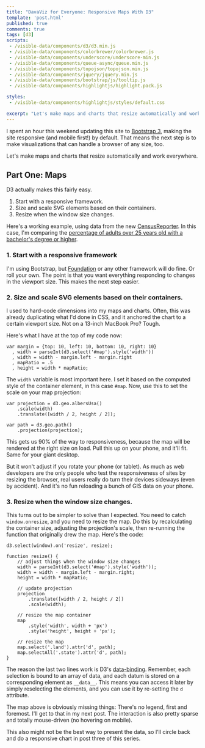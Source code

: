 ```yaml
---
title: "DavaViz for Everyone: Responsive Maps With D3"
template: 'post.html'
published: true
comments: true
tags: [d3]
scripts:
 - /visible-data/components/d3/d3.min.js
 - /visible-data/components/colorbrewer/colorbrewer.js
 - /visible-data/components/underscore/underscore-min.js
 - /visible-data/components/queue-async/queue.min.js
 - /visible-data/components/topojson/topojson.min.js
 - /visible-data/components/jquery/jquery.min.js
 - /visible-data/components/bootstrap/js/tooltip.js
 - /visible-data/components/highlightjs/highlight.pack.js

styles:
 - /visible-data/components/highlightjs/styles/default.css

excerpt: "Let's make maps and charts that resize automatically and work everywhere."
---
```


<style type="text/css">
path.land {
	fill: #eee;
	stroke: #ddd;
}

path.state {
	stroke: #eee;
	stroke-width: 1.5;
}
</style>

I spent an hour this weekend updating this site to [Bootstrap 3](http://getbootstrap.com/), making the site responsive (and mobile first!) by default. That means the next step is to make visualizations that can handle a browser of any size, too.

Let's make maps and charts that resize automatically and work everywhere.

## Part One: Maps ##

D3 actually makes this fairly easy.

1. Start with a responsive framework.
2. Size and scale SVG elements based on their containers.
3. Resize when the window size changes.

Here's a working example, using data from the new [CensusReporter](http://beta.censusreporter.org/). In this case, I'm comparing the [percentage of adults over 25 years old with a bachelor's degree or higher](http://beta.censusreporter.org/compare/01000US/040/table/?release=acs2011_1yr&table=B15003).

<div id="map"></div>

### 1. Start with a responsive framework ###

I'm using Bootstrap, but [Foundation](http://foundation.zurb.com/) or any other framework will do fine. Or roll your own. The point is that you want everything responding to changes in the viewport size. This makes the next step easier.

### 2. Size and scale SVG elements based on their containers. ###

I used to hard-code dimensions into my maps and charts. Often, this was already duplicating what I'd done in CSS, and it anchored the chart to a certain viewport size. Not on a 13-inch MacBook Pro? Tough.

Here's what I have at the top of my code now:

	var margin = {top: 10, left: 10, bottom: 10, right: 10}
	  , width = parseInt(d3.select('#map').style('width'))
	  , width = width - margin.left - margin.right
	  , mapRatio = .5
	  , height = width * mapRatio;

The `width` variable is most important here. I set it based on the computed style of the container element, in this case `#map`. Now, use this to set the scale on your map projection:

	var projection = d3.geo.albersUsa()
	    .scale(width)
	    .translate([width / 2, height / 2]);

	var path = d3.geo.path()
	    .projection(projection);

This gets us 90% of the way to responsiveness, because the map will be rendered at the right size on load. Pull this up on your phone, and it'll fit. Same for your giant desktop.

But it won't adjust if you rotate your phone (or tablet). As much as web developers are the only people who test the responsiveness of sites by resizing the browser, real users really do turn their devices sideways (even by accident). And it's no fun reloading a bunch of GIS data on your phone.

### 3. Resize when the window size changes. ###

This turns out to be simpler to solve than I expected. You need to catch `window.onresize`, and you need to resize the map. Do this by recalculating the container size, adjusting the projection's scale, then re-running the function that originally drew the map. Here's the code:

	d3.select(window).on('resize', resize);

	function resize() {
	    // adjust things when the window size changes
	    width = parseInt(d3.select('#map').style('width'));
	    width = width - margin.left - margin.right;
	    height = width * mapRatio;

	    // update projection
	    projection
	        .translate([width / 2, height / 2])
	        .scale(width);

	    // resize the map container
	    map
	        .style('width', width + 'px')
	        .style('height', height + 'px');

	    // resize the map
	    map.select('.land').attr('d', path);
	    map.selectAll('.state').attr('d', path);
	}

The reason the last two lines work is D3's [data-binding](http://bost.ocks.org/mike/join/). Remember, each selection is bound to an array of data, and each datum is stored on a corresponding element as `__data__`. This means you can access it later by simply reselecting the elements, and you can use it by re-setting the `d` attribute.

The map above is obviously missing things: There's no legend, first and foremost. I'll get to that in my next post. The interaction is also pretty sparse and totally mouse-driven (no hovering on mobile).

This also might not be the best way to present the data, so I'll circle back and do a responsive chart in post three of this series.

<script type="x-jst" id="tooltip-template">
<h5><%= Name %></h5>
<p><%= formats.percent(percent) %> have a BA degree or higher.</p>
</script>

<script type="text/javascript">
var urls = {
	us: "/visible-data/data/us.json",
	data: "/visible-data/data/census/bachelors-degrees.csv"
};

var margin = {top: 10, left: 10, bottom: 10, right: 10}
  , width = parseInt(d3.select('#map').style('width'))
  , width = width - margin.left - margin.right
  , mapRatio = .5
  , height = width * mapRatio;

var formats = {
	percent: d3.format('%')
};

// projection and path setup
var projection = d3.geo.albersUsa()
    .scale(width)
    .translate([width / 2, height / 2]);

var path = d3.geo.path()
    .projection(projection);

// scales and axes
var colors = d3.scale.quantize()
	.range(colorbrewer.Greens[7]);

// make a map
var map = d3.select('#map').append('svg')
    .style('height', height + 'px')
    .style('width', width + 'px');

// queue and render
queue()
	.defer(d3.json, urls.us)
	.defer(d3.csv, urls.data)
	.await(render);

// catch the resize
d3.select(window).on('resize', resize);

// template, for later
var template = _.template(d3.select('#tooltip-template').html());

function render(err, us, data) {

	var land = topojson.mesh(us, us.objects.land)
	  , states = topojson.feature(us, us.objects.states);

	window.us = us;

	data = window.data = _(data).chain().map(function(d) {
		d.Total = +d.Total;
		d["Bachelor's degree"] = +d["Bachelor's degree"];
		d.percent = d["Bachelor's degree"] / d.Total;
		return [d.Name, d];
	}).object().value();

	colors.domain([
		0, 
		d3.max(d3.values(data), function(d) { return d.percent; })
	]);

	map.append('path')
		.datum(land)
		.attr('class', 'land')
		.attr('d', path);

	var states = map.selectAll('path.state')
	    .data(states.features)
	  .enter().append('path')
	    .attr('class', 'state')
	    .attr('id', function(d) { 
	    	return d.properties.name.toLowerCase().replace(/\s/g, '-'); 
	    })
	    .attr('d', path)
	    .style('fill', function(d) {
	    	var name = d.properties.name
	    	  , value = data[name] ? data[name].percent : null;

	    	return colors(value);
	    });

	states.on('mouseover', tooltipShow)
		.on('mouseout', tooltipHide);

}

function resize() {
    // adjust things when the window size changes
    width = parseInt(d3.select('#map').style('width'));
    width = width - margin.left - margin.right;
    height = width * mapRatio;

    // update projection
    projection
        .translate([width / 2, height / 2])
        .scale(width);

    // resize the map container
    map
        .style('width', width + 'px')
        .style('height', height + 'px');

    // resize the map
    map.select('.land').attr('d', path);
    map.selectAll('.state').attr('d', path);
}

function tooltipShow(d, i) {
	var datum = data[d.properties.name];
	if (!datum) return;

	datum.formats = formats;

	$(this).tooltip({
		title: template(datum),
		html: true,
		container: map.node().parentNode,
		placement: 'auto'
	}).tooltip('show');
}

function tooltipHide(d, i) {
	$(this).tooltip('hide');
}

// highlight my code blocks
d3.selectAll('pre code').each(function() {
	var code = d3.select(this)
	  , highlight = hljs.highlight('javascript', code.html());

	code.html(highlight.value);
});

</script>
